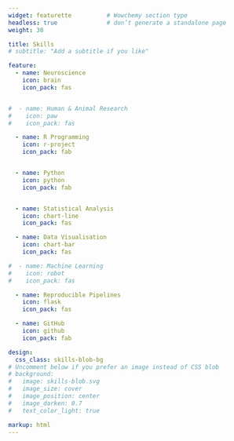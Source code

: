 ```yaml
---
widget: featurette          # Wowchemy section type
headless: true              # don’t generate a standalone page
weight: 30

title: Skills
# subtitle: "Add a subtitle if you like"

feature:
  - name: Neuroscience
    icon: brain             
    icon_pack: fas


#  - name: Human & Animal Research
#    icon: paw
#    icon_pack: fas

  - name: R Programming
    icon: r-project
    icon_pack: fab


  - name: Python
    icon: python
    icon_pack: fab


  - name: Statistical Analysis
    icon: chart-line
    icon_pack: fas

  - name: Data Visualisation
    icon: chart-bar
    icon_pack: fas

#  - name: Machine Learning
#    icon: robot
#    icon_pack: fas

  - name: Reproducible Pipelines
    icon: flask
    icon_pack: fas

  - name: GitHub
    icon: github
    icon_pack: fab

design:
  css_class: skills-blob-bg   
# Uncomment below if you prefer an image instead of CSS blob
# background:
#   image: skills-blob.svg
#   image_size: cover
#   image_position: center
#   image_darken: 0.7
#   text_color_light: true

markup: html
---
```

